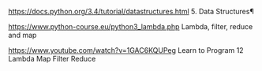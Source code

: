 https://docs.python.org/3.4/tutorial/datastructures.html 5. Data Structures¶

https://www.python-course.eu/python3_lambda.php Lambda, filter, reduce and map

https://www.youtube.com/watch?v=1GAC6KQUPeg Learn to Program 12 Lambda Map Filter Reduce
